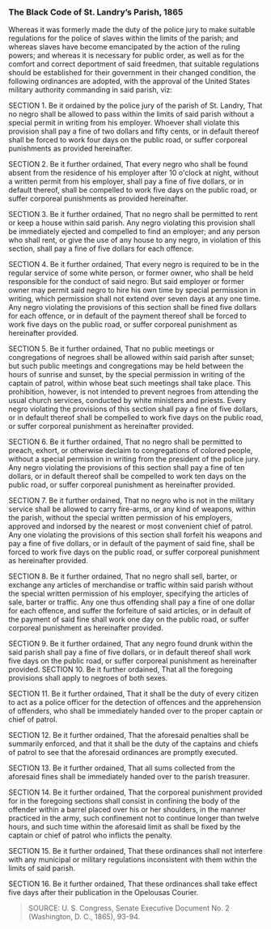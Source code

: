 ### The Black Code of St. Landry’s Parish, 1865
Whereas it was formerly made the duty of the police jury to make suitable regulations for the police of slaves within the limits of the parish; and whereas slaves have become emancipated by the action of the ruling powers; and whereas it is necessary for public order, as well as for the comfort and correct deportment of said freedmen, that suitable regulations should be established for their government in their changed condition, the following ordinances are adopted, with the approval of the United States military authority commanding in said parish, viz:

SECTION 1. Be it ordained by the police jury of the parish of St. Landry, That no negro shall be allowed to pass within the limits of said parish without a special permit in writing from his employer. Whoever shall violate this provision shall pay a fine of two dollars and fifty cents, or in default thereof shall be forced to work four days on the public road, or suffer corporeal punishments as provided hereinafter.

SECTION 2. Be it further ordained, That every negro who shall be found absent from the residence of his employer after 10 o'clock at night, without a written permit from his employer, shall pay a fine of five dollars, or in default thereof, shall be compelled to work five days on the public road, or suffer corporeal punishments as provided hereinafter.

SECTION 3. Be it further ordained, That no negro shall be permitted to rent or keep a house within said parish. Any negro violating this provision shall be immediately ejected and compelled to find an employer; and any person who shall rent, or give the use of any house to any negro, in violation of this section, shall pay a fine of five dollars for each offence.

SECTION 4. Be it further ordained, That every negro is required to be in the regular service of some white person, or former owner, who shall be held responsible for the conduct of said negro. But said employer or former owner may permit said negro to hire his own time by special permission in writing, which permission shall not extend over seven days at any one time. Any negro violating the provisions of this section shall be fined five dollars for each offence, or in default of the payment thereof shall be forced to work five days on the public road, or suffer corporeal punishment as hereinafter provided.

SECTION 5. Be it further ordained, That no public meetings or congregations of negroes shall be allowed within said parish after sunset; but such public meetings and congregations may be held between the hours of sunrise and sunset, by the special permission in writing of the captain of patrol, within whose beat such meetings shall take place. This prohibition, however, is not intended to prevent negroes from attending the usual church services, conducted by white ministers and priests. Every negro violating the provisions of this section
shall pay a fine of five dollars, or in default thereof shall be compelled to work five days on the public road, or suffer corporeal punishment as hereinafter provided.

SECTION 6. Be it further ordained, That no negro shall be permitted to preach, exhort, or otherwise declaim to congregations of colored people, without a special permission in writing from the president of the police jury. Any negro violating the provisions of this section shall pay a fine of ten dollars, or in default thereof shall be compelled to work ten days on the public road, or suffer corporeal punishment as hereinafter provided.

SECTION 7. Be it further ordained, That no negro who is not in the military service shall be allowed to carry fire-arms, or any kind of weapons, within the parish, without the special written permission of his employers, approved and indorsed by the nearest or most convenient chief of patrol. Any one violating the provisions of this section shall forfeit his weapons and pay a fine of five dollars, or in default of the payment of said fine, shall be forced to work five days on the public road, or suffer corporeal punishment as hereinafter
provided.

SECTION 8. Be it further ordained, That no negro shall sell, barter, or exchange any articles of merchandise or traffic within said parish without the special written permission of his employer, specifying the articles of sale, barter or traffic. Any one thus offending shall pay a fine of one dollar for each offence, and suffer the forfeiture of said articles, or in default of the
payment of said fine shall work one day on the public road, or suffer corporeal punishment as hereinafter provided.

SECTION 9. Be it further ordained, That any negro found drunk within the said parish shall pay a fine of five dollars, or in default thereof shall work five days on the public road, or suffer corporeal punishment as hereinafter provided.
SECTION 10. Be it further ordained, That all the foregoing provisions shall apply to negroes of both sexes.

SECTION 11. Be it further ordained, That it shall be the duty of every citizen to act as a police officer for the detection of offences and the apprehension of offenders, who shall be immediately handed over to the proper captain or chief of patrol.

SECTION 12. Be it further ordained, That the aforesaid penalties shall be summarily enforced, and that it shall be the duty of the captains and chiefs of patrol to see that the aforesaid ordinances are promptly executed.

SECTION 13. Be it further ordained, That all sums collected from the aforesaid fines shall be immediately handed over to the parish treasurer.

SECTION 14. Be it further ordained, That the corporeal punishment provided for in the foregoing sections shall consist in confining the body of the offender within a barrel placed over his or her shoulders, in the manner practiced in the army, such confinement not to continue longer than twelve hours, and such time within the aforesaid limit as shall be fixed by the captain or chief of patrol who inflicts the penalty.

SECTION 15. Be it further ordained, That these ordinances shall not interfere with any municipal or military regulations inconsistent with them within the limits of said parish.

SECTION 16. Be it further ordained, That these ordinances shall take effect five days after their publication in the Opelousas Courier.

> SOURCE: U. S. Congress, Senate Executive Document No. 2 (Washington, D. C., 1865), 93-94.
